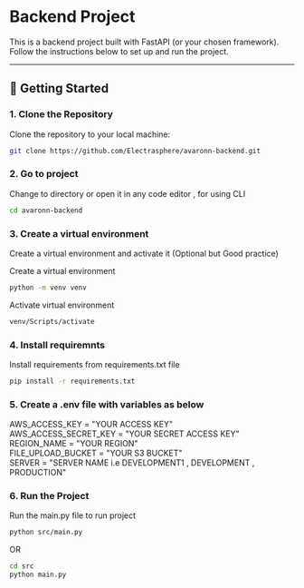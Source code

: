 # Backend Project

This is a backend project built with FastAPI (or your chosen framework). Follow the instructions below to set up and run the project.

---

## 🚀 Getting Started

### 1. Clone the Repository

Clone the repository to your local machine:

```bash
git clone https://github.com/Electrasphere/avaronn-backend.git
```

### 2. Go to project
Change to directory or open it in any code editor , for using CLI
```bash
cd avaronn-backend
```


### 3. Create a virtual environment 
Create a virtual environment and activate it (Optional but Good practice)

Create a virtual environment
```bash
python -m venv venv
```

Activate virtual environment
```bash
venv/Scripts/activate
```


### 4. Install requiremnts
Install requirements from requirements.txt file

```bash
pip install -r requirements.txt
```

### 5. Create a .env file with variables as below

AWS_ACCESS_KEY = "YOUR ACCESS KEY"  
AWS_ACCESS_SECRET_KEY = "YOUR SECRET ACCESS KEY"  
REGION_NAME = "YOUR REGION"  
FILE_UPLOAD_BUCKET = "YOUR S3 BUCKET"  
SERVER = "SERVER NAME i.e DEVELOPMENT1 , DEVELOPMENT , PRODUCTION"  


### 6. Run the Project
Run the main.py file to run project

```bash
python src/main.py
```

OR

```bash
cd src
python main.py
```
